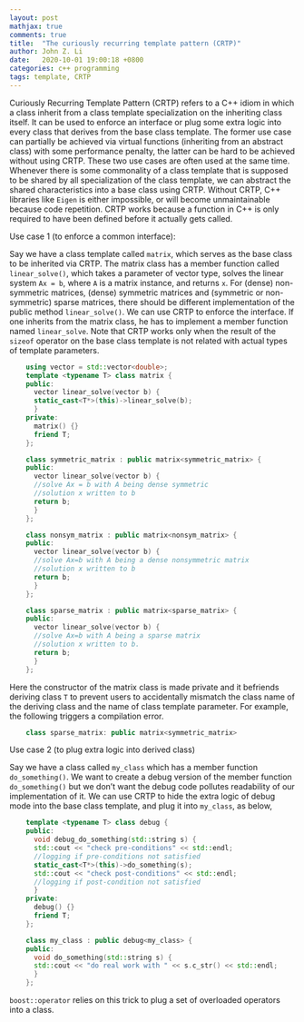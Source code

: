 ```yaml
---
layout: post
mathjax: true
comments: true
title:  "The curiously recurring template pattern (CRTP)"
author: John Z. Li
date:   2020-10-01 19:00:18 +0800
categories: c++ programming
tags: template, CRTP
---
```

Curiously Recurring Template Pattern (CRTP) refers to a C++ idiom in which
a class inherit from a class template specialization on the inheriting class itself.
It can be used to enforce an interface or plug some extra logic into every class
that derives from the base class template.
The former use case can partially be achieved via virtual functions
(inheriting from an abstract class) with some performance penalty,
the latter can be hard to be achieved without using CRTP.
These two use cases are often used at the same time.
Whenever there is some commonality of a class template that is supposed to be
shared by all specialization of the class template, we can abstract the shared
characteristics into a base class using CRTP.
Without CRTP, C++ libraries like `Eigen` is either impossible, or will become unmaintainable because code repetition.
CRTP works because a function in C++ is only required to have been defined before it actually gets called.

Use case 1 (to enforce a common interface):

Say we have a class template called `matrix`,
which serves as the base class to be inherited via CRTP.
The matrix class has a member function called `linear_solve()`,
which takes a parameter of vector type, solves the linear system `Ax = b`, where `A`
is a matrix instance, and returns `x`.
For (dense) non-symmetric matrices, (dense) symmetric matrices and
(symmetric or non-symmetric) sparse matrices,
there should be different implementation of
the public method `linear_solve()`.
We can use CRTP to enforce the interface.
If one inherits from the matrix class, he has to implement a member
function named `linear_solve`.
Note that CRTP works only when the result of the `sizeof` operator on the
base class template is not related with actual types of template parameters.
```cpp
    using vector = std::vector<double>;
    template <typename T> class matrix {
    public:
      vector linear_solve(vector b) {
      static_cast<T*>(this)->linear_solve(b);
      }
    private:
      matrix() {}
      friend T;
    };

    class symmetric_matrix : public matrix<symmetric_matrix> {
    public:
      vector linear_solve(vector b) {
      //solve Ax = b with A being dense symmetric
      //solution x written to b
      return b;
      }
    };

    class nonsym_matrix : public matrix<nonsym_matrix> {
    public:
      vector linear_solve(vector b) {
      //solve Ax=b with A being a dense nonsymmetric matrix
      //solution x written to b
      return b;
      }
    };

    class sparse_matrix : public matrix<sparse_matrix> {
    public:
      vector linear_solve(vector b) {
      //solve Ax=b with A being a sparse matrix
      //solution x written to b.
      return b;
      }
    };
```
Here the constructor of the matrix class is made private and it befriends deriving class `T`
to prevent users to accidentally mismatch the class name of the deriving
class and the name of class template parameter. For example, the following triggers a compilation error.
```cpp
    class sparse_matrix: public matrix<symmetric_matrix>
```

Use case 2 (to plug extra logic into derived class)

Say we have a class called `my_class` which has a member function `do_something()`.
We want to create a debug version of the member function `do_something()`
but we don’t want the debug code pollutes readability of our implementation of it.
We can use CRTP to hide the extra logic of debug mode into the base class template,
and plug it into `my_class`, as below,
```cpp
    template <typename T> class debug {
    public:
      void debug_do_something(std::string s) {
      std::cout << "check pre-conditions" << std::endl;
      //logging if pre-conditions not satisfied
      static_cast<T*>(this)->do_something(s);
      std::cout << "check post-conditions" << std::endl;
      //logging if post-condition not satisfied
      }
    private:
      debug() {}
      friend T;
    };

    class my_class : public debug<my_class> {
    public:
      void do_something(std::string s) {
      std::cout << "do real work with " << s.c_str() << std::endl;
      }
    };
```
`boost::operator` relies on this trick to plug a set of overloaded operators into a class.
